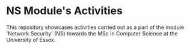 # NS Module's Activities
This repository showcases activities carried out as a part of the module 'Network Security' (NS) towards the MSc in Computer Science at the University of Essex.

